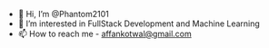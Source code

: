 - 👋 Hi, I’m @Phantom2101
- 👀 I’m interested in FullStack Development and Machine Learning
- 📫 How to reach me - affankotwal@gmail.com

<!---
Phantom2101/Phantom2101 is a ✨ special ✨ repository because its `README.md` (this file) appears on your GitHub profile.
You can click the Preview link to take a look at your changes.
--->
